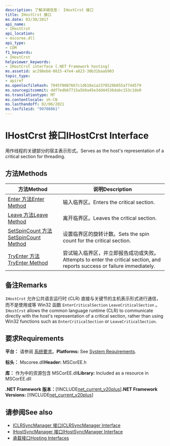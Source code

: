```yaml
---
description: 了解详细信息： IHostCrst 接口
title: IHostCrst 接口
ms.date: 03/30/2017
api_name:
- IHostCrst
api_location:
- mscoree.dll
api_type:
- COM
f1_keywords:
- IHostCrst
helpviewer_keywords:
- IHostCrst interface [.NET Framework hosting]
ms.assetid: ac298ebd-0815-47e4-a823-30b31baab903
topic_type:
- apiref
ms.openlocfilehash: 7945f0087667c1d610a1a2370528b055af74d579
ms.sourcegitcommit: ddf7edb67715a5b9a45e3dd44536dabc153c1de0
ms.translationtype: MT
ms.contentlocale: zh-CN
ms.lasthandoff: 02/06/2021
ms.locfileid: "99708861"
---
```

# <a name="ihostcrst-interface"></a><span data-ttu-id="b61d4-103">IHostCrst 接口</span><span class="sxs-lookup"><span data-stu-id="b61d4-103">IHostCrst Interface</span></span>

<span data-ttu-id="b61d4-104">用作线程的关键部分的宿主表示形式。</span><span class="sxs-lookup"><span data-stu-id="b61d4-104">Serves as the host's representation of a critical section for threading.</span></span>  
  
## <a name="methods"></a><span data-ttu-id="b61d4-105">方法</span><span class="sxs-lookup"><span data-stu-id="b61d4-105">Methods</span></span>  
  
|<span data-ttu-id="b61d4-106">方法</span><span class="sxs-lookup"><span data-stu-id="b61d4-106">Method</span></span>|<span data-ttu-id="b61d4-107">说明</span><span class="sxs-lookup"><span data-stu-id="b61d4-107">Description</span></span>|  
|------------|-----------------|  
|[<span data-ttu-id="b61d4-108">Enter 方法</span><span class="sxs-lookup"><span data-stu-id="b61d4-108">Enter Method</span></span>](ihostcrst-enter-method.md)|<span data-ttu-id="b61d4-109">输入临界区。</span><span class="sxs-lookup"><span data-stu-id="b61d4-109">Enters the critical section.</span></span>|  
|[<span data-ttu-id="b61d4-110">Leave 方法</span><span class="sxs-lookup"><span data-stu-id="b61d4-110">Leave Method</span></span>](ihostcrst-leave-method.md)|<span data-ttu-id="b61d4-111">离开临界区。</span><span class="sxs-lookup"><span data-stu-id="b61d4-111">Leaves the critical section.</span></span>|  
|[<span data-ttu-id="b61d4-112">SetSpinCount 方法</span><span class="sxs-lookup"><span data-stu-id="b61d4-112">SetSpinCount Method</span></span>](ihostcrst-setspincount-method.md)|<span data-ttu-id="b61d4-113">设置临界区的旋转计数。</span><span class="sxs-lookup"><span data-stu-id="b61d4-113">Sets the spin count for the critical section.</span></span>|  
|[<span data-ttu-id="b61d4-114">TryEnter 方法</span><span class="sxs-lookup"><span data-stu-id="b61d4-114">TryEnter Method</span></span>](ihostcrst-tryenter-method.md)|<span data-ttu-id="b61d4-115">尝试输入临界区，并立即报告成功或失败。</span><span class="sxs-lookup"><span data-stu-id="b61d4-115">Attempts to enter the critical section, and reports success or failure immediately.</span></span>|  
  
## <a name="remarks"></a><span data-ttu-id="b61d4-116">备注</span><span class="sxs-lookup"><span data-stu-id="b61d4-116">Remarks</span></span>  

 <span data-ttu-id="b61d4-117">`IHostCrst` 允许公共语言运行时 (CLR) 直接与关键节的主机表示形式进行通信，而不是使用或等 Win32 函数 `EnterCriticalSection` `LeaveCriticalSection` 。</span><span class="sxs-lookup"><span data-stu-id="b61d4-117">`IHostCrst` allows the common language runtime (CLR) to communicate directly with the host's representation of a critical section, rather than using Win32 functions such as `EnterCriticalSection` or `LeaveCriticalSection`.</span></span>  
  
## <a name="requirements"></a><span data-ttu-id="b61d4-118">要求</span><span class="sxs-lookup"><span data-stu-id="b61d4-118">Requirements</span></span>  

 <span data-ttu-id="b61d4-119">**平台：** 请参阅 [系统要求](../../get-started/system-requirements.md)。</span><span class="sxs-lookup"><span data-stu-id="b61d4-119">**Platforms:** See [System Requirements](../../get-started/system-requirements.md).</span></span>  
  
 <span data-ttu-id="b61d4-120">**标头：** Mscoree.dll</span><span class="sxs-lookup"><span data-stu-id="b61d4-120">**Header:** MSCorEE.h</span></span>  
  
 <span data-ttu-id="b61d4-121">**库：** 作为中的资源包含 MSCorEE.dll</span><span class="sxs-lookup"><span data-stu-id="b61d4-121">**Library:** Included as a resource in MSCorEE.dll</span></span>  
  
 <span data-ttu-id="b61d4-122">**.NET Framework 版本：**[!INCLUDE[net_current_v20plus](../../../../includes/net-current-v20plus-md.md)]</span><span class="sxs-lookup"><span data-stu-id="b61d4-122">**.NET Framework Versions:** [!INCLUDE[net_current_v20plus](../../../../includes/net-current-v20plus-md.md)]</span></span>  
  
## <a name="see-also"></a><span data-ttu-id="b61d4-123">请参阅</span><span class="sxs-lookup"><span data-stu-id="b61d4-123">See also</span></span>

- [<span data-ttu-id="b61d4-124">ICLRSyncManager 接口</span><span class="sxs-lookup"><span data-stu-id="b61d4-124">ICLRSyncManager Interface</span></span>](iclrsyncmanager-interface.md)
- [<span data-ttu-id="b61d4-125">IHostSyncManager 接口</span><span class="sxs-lookup"><span data-stu-id="b61d4-125">IHostSyncManager Interface</span></span>](ihostsyncmanager-interface.md)
- [<span data-ttu-id="b61d4-126">承载接口</span><span class="sxs-lookup"><span data-stu-id="b61d4-126">Hosting Interfaces</span></span>](hosting-interfaces.md)

